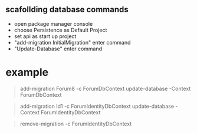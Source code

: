 ## scafollding database commands

- open package manager console
- choose Persistence as Default Project
- set api as start up project
- "add-migration InitialMigration" enter command
- "Update-Database" enter command

# example
> add-migration Forum8 -c ForumDbContext
> update-database -Context ForumDbContext

> add-migration Id1 -c ForumIdentityDbContext
> update-database -Context ForumIdentityDbContext

> remove-migration -c ForumIdentityDbContext